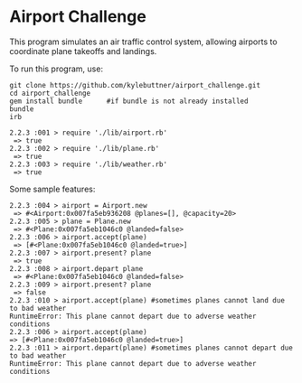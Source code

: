 Airport Challenge
=================

This program simulates an air traffic control system, allowing airports to coordinate plane takeoffs and landings.

To run this program, use:

```
git clone https://github.com/kylebuttner/airport_challenge.git
cd airport_challenge
gem install bundle      #if bundle is not already installed
bundle
irb

2.2.3 :001 > require './lib/airport.rb'
 => true
2.2.3 :002 > require './lib/plane.rb'
 => true
2.2.3 :003 > require './lib/weather.rb'
 => true
```

Some sample features:

```
2.2.3 :004 > airport = Airport.new
 => #<Airport:0x007fa5eb936208 @planes=[], @capacity=20>
2.2.3 :005 > plane = Plane.new
 => #<Plane:0x007fa5eb1046c0 @landed=false>
2.2.3 :006 > airport.accept(plane)
 => [#<Plane:0x007fa5eb1046c0 @landed=true>]
2.2.3 :007 > airport.present? plane
 => true
2.2.3 :008 > airport.depart plane
 => #<Plane:0x007fa5eb1046c0 @landed=false>
2.2.3 :009 > airport.present? plane
 => false
2.2.3 :010 > airport.accept(plane) #sometimes planes cannot land due to bad weather
RuntimeError: This plane cannot depart due to adverse weather conditions
2.2.3 :006 > airport.accept(plane)
=> [#<Plane:0x007fa5eb1046c0 @landed=true>]  
2.2.3 :011 > airport.depart(plane) #sometimes planes cannot depart due to bad weather
RuntimeError: This plane cannot depart due to adverse weather conditions
```

